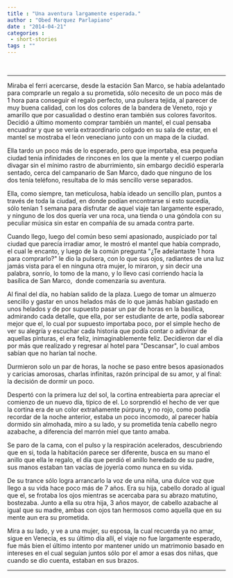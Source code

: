 ```yaml
---
title : "Una aventura largamente esperada."
author : "Obed Marquez Parlapiano"
date : "2014-04-21"
categories : 
 - short-stories
tags : ""
---
```


 

* * *

Miraba el ferri acercarse, desde la estación San Marco, se había adelantado para comprarle un regalo a su prometida, sólo necesito de un poco más de 1 hora para conseguir el regalo perfecto, una pulsera tejida, al parecer de muy buena calidad, con los dos colores de la bandera de Veneto, rojo y amarillo que por casualidad o destino eran también sus colores favoritos. Decidió a último momento comprar también un mantel, el cual pensaba encuadrar y que se vería extraordinario colgado en su sala de estar, en el mantel se mostraba el león veneciano junto con un mapa de la ciudad.

Ella tardo un poco más de lo esperado, pero que importaba, esa pequeña ciudad tenía infinidades de rincones en los que la mente y el cuerpo podían divagar sin el mínimo rastro de aburrimiento, sin embargo decidió esperarla sentado, cerca del campanario de San Marco, dado que ninguno de los dos tenía teléfono, resultaba de lo más sencillo verse separados.

Ella, como siempre, tan meticulosa, había ideado un sencillo plan, puntos a través de toda la ciudad, en donde podían encontrarse si esto sucedía, sólo tenían 1 semana para disfrutar de aquel viaje tan largamente esperado, y ninguno de los dos quería ver una roca, una tienda o una góndola con su peculiar música sin estar en compañía de su amada contra parte.

Cuando llego, luego del común beso semi apasionado, auspiciado por tal ciudad que parecía irradiar amor, le mostró el mantel que había comprado, el cual le encanto, y luego de la común pregunta "¿Te adelantaste 1 hora para comprarlo?" le dio la pulsera, con lo que sus ojos, radiantes de una luz jamás vista para el en ninguna otra mujer, lo miraron, y sin decir una palabra, sonrío, lo tomo de la mano, y lo llevo casi corriendo hacia la basílica de San Marco,  donde comenzaría su aventura.

Al final del día, no habían salido de la plaza. Luego de tomar un almuerzo sencillo y gastar en unos helados más de lo que jamás habían gastado en unos helados y de por supuesto pasar un par de horas en la basílica, admirando cada detalle, que ella, por ser estudiante de arte, podía saborear mejor que el, lo cual por supuesto importaba poco, por el simple hecho de ver su alegría y escuchar cada historia que podía contar o adivinar de aquellas pinturas, el era feliz, inimaginablemente feliz. Decidieron dar el día por más que realizado y regresar al hotel para "Descansar", lo cual ambos sabían que no harían tal noche.

Durmieron solo un par de horas, la noche se paso entre besos apasionados y caricias amorosas, charlas infinitas, razón principal de su amor, y al final: la decisión de dormir un poco.

Despertó con la primera luz del sol, la cortina entreabierta para apreciar el comienzo de un nuevo día, típico de el. Lo sorprendió el hecho de ver que la cortina era de un color extrañamente púrpura, y no rojo, como podía recordar de la noche anterior, estaba un poco incomodo, al parecer había dormido sin almohada, miro a su lado, y su prometida tenía cabello negro azabache, a diferencia del marrón miel que tanto amaba.

Se paro de la cama, con el pulso y la respiración acelerados, descubriendo que en si, toda la habitación parece ser diferente, busca en su mano el anillo que ella le regalo, el día que perdió el anillo heredado de su padre, sus manos estaban tan vacías de joyería como nunca en su vida.

De su trance sólo logra arrancarlo la voz de una niña, una dulce voz que llego a su vida hace poco más de 7 años. Era su hija, cabello dorado al igual que el, se frotaba los ojos mientras se acercaba para su abrazo matutino, bostezaba. Junto a ella su otra hija, 3 años mayor, de cabello azabache al igual que su madre, ambas con ojos tan hermosos como aquella que en su mente aun era su prometida.

Mira a su lado, y ve a una mujer, su esposa, la cual recuerda ya no amar, sigue en Venecia, es su último día allí, el viaje no fue largamente esperado, fue más bien el último intento por mantener unido un matrimonio basado en intereses en el cual seguían juntos sólo por el amor a esas dos niñas, que cuando se dio cuenta, estaban en sus brazos.

* * *
